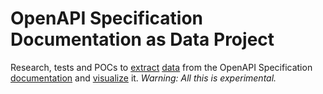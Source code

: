 # OpenAPI Specification Documentation as Data Project

Research, tests and POCs to [extract](oas-md-parser-python) [data](/specifications-data) from the OpenAPI Specification [documentation](specifications) and [visualize](oas-data-viewer-web-component/) it.
_Warning: All this is experimental._